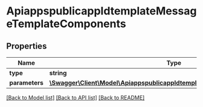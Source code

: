 # ApiappspublicappIdtemplateMessageTemplateComponents

## Properties
Name | Type | Description | Notes
------------ | ------------- | ------------- | -------------
**type** | **string** |  | [optional] 
**parameters** | [**\Swagger\Client\Model\ApiappspublicappIdtemplateMessageTemplateParameters[]**](ApiappspublicappIdtemplateMessageTemplateParameters.md) |  | [optional] 

[[Back to Model list]](../../README.md#documentation-for-models) [[Back to API list]](../../README.md#documentation-for-api-endpoints) [[Back to README]](../../README.md)

